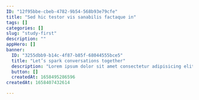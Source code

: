 ```yaml
---
ID: "12f95bbe-cbeb-4782-9b54-568b93e79cfe"
title: "Sed hic testor vis sanabilis factaque in"
tags: []
categories: []
slug: "study-first"
description: ""
appHero: []
banner:
  ID: "3255dbb9-b14c-4f87-b85f-68044555bce5"
  title: "Let’s spark conversations together"
  description: "Lorem ipsum dolor sit amet consectetur adipisicing elit."
  button: []
  createdAt: 1658495286596
createdAt: 1658407432614

---
```

